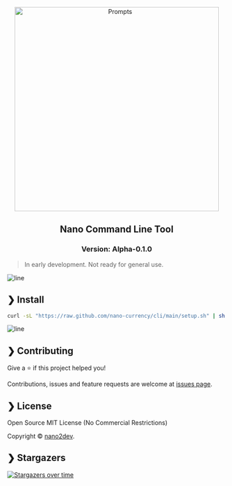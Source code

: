 <p align="center">
  <img src="https://github.com/nano-currency/cli/raw/main/.github/banner.png" alt="Prompts" width="470" />
</p>

<h2 align="center">Nano Command Line Tool</h2>

<h3 align="center">Version: Alpha-0.1.0</h3>

> In early development. Not ready for general use. 

![line](https://github.com/nano-currency/cli/raw/main/.github/line.png)

## ❯ Install

```bash
curl -sL "https://raw.github.com/nano-currency/cli/main/setup.sh" | sh
```

![line](https://github.com/nano-currency/cli/raw/main/.github/line.png)

## ❯ Contributing

Give a ⭐️ if this project helped you!

Contributions, issues and feature requests are welcome at [issues page](https://github.com/nano-currency/cli/issues).

## ❯ License

Open Source MIT License (No Commercial Restrictions)

Copyright © [nano2dev](https://twitter.com/nano2dev).

## ❯ Stargazers

[![Stargazers over time](https://starchart.cc/nano-currency/cli.svg)](https://github.com/nano-currency/cli)
